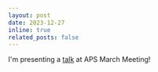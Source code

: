 ```yaml
---
layout: post
date: 2023-12-27
inline: true
related_posts: false
---
```


I'm presenting a [talk](https://meetings.aps.org/Meeting/MAR24/Session/CC03.6) at APS March Meeting!
